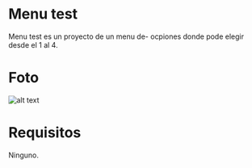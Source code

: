 # Menu test
Menu test es un proyecto de un menu de-
ocpiones donde pode elegir desde el 1 al 4.
# Foto
![alt text](https://media.discordapp.net/attachments/884959791577956383/892480606800314429/1632854332465.png)

# Requisitos
Ninguno.
